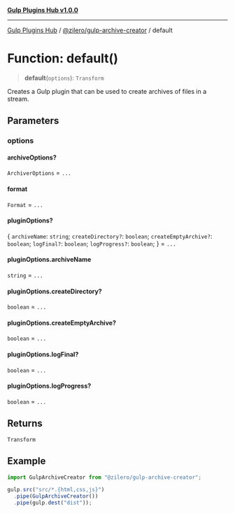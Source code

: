 [**Gulp Plugins Hub v1.0.0**](../../../README.md)

***

[Gulp Plugins Hub](../../../packages.md) / [@zilero/gulp-archive-creator](../README.md) / default

# Function: default()

> **default**(`options`): `Transform`

Creates a Gulp plugin that can be used to create archives of files in a stream.

## Parameters

### options

#### archiveOptions?

`ArchiverOptions` = `...`

#### format

`Format` = `...`

#### pluginOptions?

\{ `archiveName`: `string`; `createDirectory?`: `boolean`; `createEmptyArchive?`: `boolean`; `logFinal?`: `boolean`; `logProgress?`: `boolean`; \} = `...`

#### pluginOptions.archiveName

`string` = `...`

#### pluginOptions.createDirectory?

`boolean` = `...`

#### pluginOptions.createEmptyArchive?

`boolean` = `...`

#### pluginOptions.logFinal?

`boolean` = `...`

#### pluginOptions.logProgress?

`boolean` = `...`

## Returns

`Transform`

## Example

```ts
import GulpArchiveCreator from "@zilero/gulp-archive-creator";

gulp.src("src/*.{html,css,js}")
  .pipe(GulpArchiveCreator())
  .pipe(gulp.dest("dist"));
```
